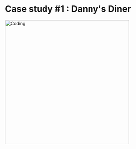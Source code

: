 # Case study #1 : Danny's Diner

<img align="center" alt="Coding" width="400" src="https://github.com/Megzu07/8-Week-SQL-Challenge/assets/109617407/27a33d44-5f2b-47d9-98b9-38007ceab3e3">
